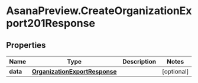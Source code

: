 # AsanaPreview.CreateOrganizationExport201Response

## Properties

Name | Type | Description | Notes
------------ | ------------- | ------------- | -------------
**data** | [**OrganizationExportResponse**](OrganizationExportResponse.md) |  | [optional] 


